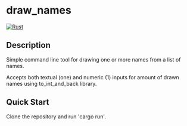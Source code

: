 # draw_names

[![Rust](https://github.com/ShaneMarusczak/draw_names/actions/workflows/rust.yml/badge.svg?branch=main)](https://github.com/ShaneMarusczak/draw_names/actions/workflows/rust.yml)

## Description

Simple command line tool for drawing one or more names from a list of names.

Accepts both textual (one) and numeric (1) inputs for amount of drawn names using to_int_and_back library.

## Quick Start

Clone the repository and run 'cargo run'.
